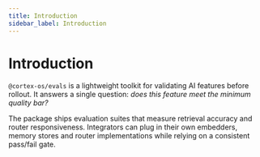 ```yaml
---
title: Introduction
sidebar_label: Introduction
---
```


# Introduction

`@cortex-os/evals` is a lightweight toolkit for validating AI features before rollout. It answers a single question: *does this feature meet the minimum quality bar?*

The package ships evaluation suites that measure retrieval accuracy and router responsiveness. Integrators can plug in their own embedders, memory stores and router implementations while relying on a consistent pass/fail gate.
